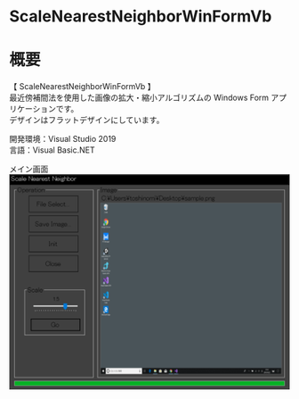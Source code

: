 # ScaleNearestNeighborWinFormVb

# 概要
【 ScaleNearestNeighborWinFormVb 】  
最近傍補間法を使用した画像の拡大・縮小アルゴリズムの Windows Form アプリケーションです。  
デザインはフラットデザインにしています。  

開発環境：Visual Studio 2019  
言語：Visual Basic.NET 

メイン画面  
![スクリーンショット](https://github.com/toshinomi/ScaleNearestNeighborWinFormVb/blob/master/ScaleNearestNeighborWinFormVb.png)
